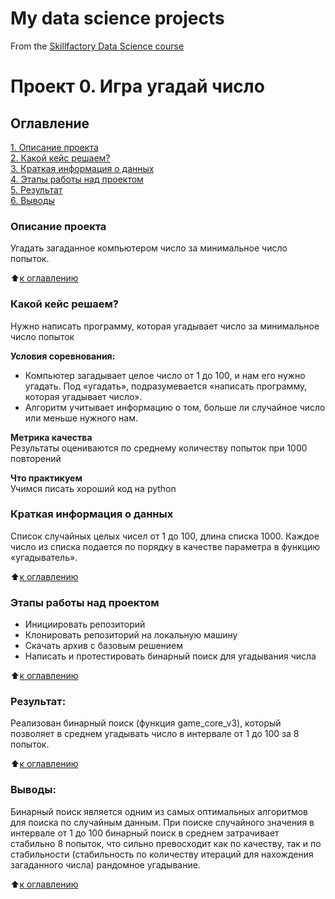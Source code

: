 # My data science projects
From the [Skillfactory Data Science course](http://skillfactory.ru/data-scientist)

# Проект 0. Игра угадай число

## Оглавление  
[1. Описание проекта](https://github.com/VicS-Hub2023/DS_Solution/blob/main/README.md#Описание-проекта)  
[2. Какой кейс решаем?](https://github.com/VicS-Hub2023/DS_Solution/blob/main/README.md#Какой-кейс-решаем)  
[3. Краткая информация о данных](https://github.com/VicS-Hub2023/DS_Solution/blob/main/README.md#Краткая-информация-о-данных)  
[4. Этапы работы над проектом](https://github.com/VicS-Hub2023/DS_Solution/blob/main/README.md#Этапы-работы-над-проектом)  
[5. Результат](https://github.com/VicS-Hub2023/DS_Solution/blob/main/README.md#Результат)    
[6. Выводы](https://github.com/VicS-Hub2023/DS_Solution/blob/main/README.md#Выводы) 

### Описание проекта    
Угадать загаданное компьютером число за минимальное число попыток.

:arrow_up:[к оглавлению](https://github.com/VicS-Hub2023/DS_Solution/blob/main/README.md#Оглавление)


### Какой кейс решаем?    
Нужно написать программу, которая угадывает число за минимальное число попыток

**Условия соревнования:**  
- Компьютер загадывает целое число от 1 до 100, и нам его нужно угадать. Под «угадать», подразумевается «написать программу, которая угадывает число».
- Алгоритм учитывает информацию о том, больше ли случайное число или меньше нужного нам.

**Метрика качества**     
Результаты оцениваются по среднему количеству попыток при 1000 повторений

**Что практикуем**     
Учимся писать хороший код на python


### Краткая информация о данных
Список случайных целых чисел от 1 до 100, длина списка 1000. Каждое число из списка подается по порядку в качестве параметра в функцию «угадыватель».
  
:arrow_up:[к оглавлению](https://github.com/VicS-Hub2023/DS_Solution/blob/main/README.md#Оглавление)


### Этапы работы над проектом  
- Инициировать репозиторий
- Клонировать репозиторий на локальную машину
- Скачать архив с базовым решением
- Написать и протестировать бинарный поиск для угадывания числа

:arrow_up:[к оглавлению](https://github.com/VicS-Hub2023/DS_Solution/blob/main/README.md#Оглавление)


### Результат:  
Реализован бинарный поиск (функция  game_core_v3), который позволяет в среднем угадывать число в интервале от 1 до 100 за 8 попыток.

:arrow_up:[к оглавлению](https://github.com/VicS-Hub2023/DS_Solution/blob/main/README.md#Оглавление)


### Выводы:  
Бинарный поиск является одним из самых оптимальных алгоритмов для поиска по случайным данным. При поиске случайного значения в интервале от 1 до 100 бинарный поиск в среднем затрачивает стабильно 8 попыток, что сильно превосходит как по качеству, так и по стабильности (стабильность по количеству итераций для нахождения загаданного числа) рандомное угадывание.

:arrow_up:[к оглавлению](https://github.com/VicS-Hub2023/DS_Solution/blob/main/README.md#Оглавление)







